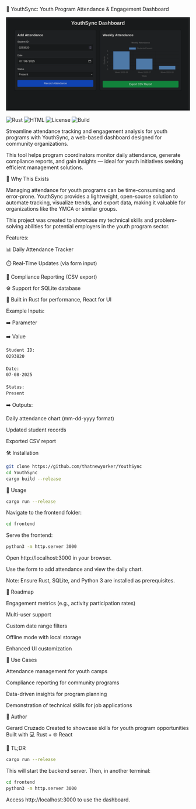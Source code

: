 🧮 YouthSync: Youth Program Attendance & Engagement Dashboard

![Image](example/youthsync.png)


![Rust](https://img.shields.io/badge/Rust-stable-orange?logo=rust)
![HTML](https://img.shields.io/badge/HTML-gray?logo=html5)
![License](https://img.shields.io/badge/License-MIT-blue)
![Build](https://img.shields.io/badge/build-passing-brightgreen)



Streamline attendance tracking and engagement analysis for youth programs with YouthSync, a web-based dashboard designed for community organizations.

This tool helps program coordinators monitor daily attendance, generate compliance reports, and gain insights — ideal for youth initiatives seeking efficient management solutions.



🚀 Why This Exists

Managing attendance for youth programs can be time-consuming and error-prone. YouthSync provides a lightweight, open-source solution to automate tracking, visualize trends, and export data, making it valuable for organizations like the YMCA or similar groups.

This project was created to showcase my technical skills and problem-solving abilities for potential employers in the youth program sector.



Features:





📊 Daily Attendance Tracker



⏱️ Real-Time Updates (via form input)



💸 Compliance Reporting (CSV export)



⚙️ Support for SQLite database



🦀 Built in Rust for performance, React for UI


Example Inputs:


➡️ Parameter

➡️ Value

```bash
Student ID:
0293820

Date:
07-08-2025

Status:
Present
```

➡️ Outputs:





Daily attendance chart (mm-dd-yyyy format)



Updated student records



Exported CSV report



🛠️ Installation
```bash
git clone https://github.com/thatnewyorker/YouthSync
cd YouthSync
cargo build --release
```


🧪 Usage
```bash
cargo run --release
```




Navigate to the frontend folder: 
```bash
cd frontend
```



Serve the frontend: 
```bash
python3 -m http.server 3000
```


Open http://localhost:3000 in your browser.



Use the form to add attendance and view the daily chart.



Note: Ensure Rust, SQLite, and Python 3 are installed as prerequisites.



🔮 Roadmap





Engagement metrics (e.g., activity participation rates)



Multi-user support



Custom date range filters



Offline mode with local storage



Enhanced UI customization



🧠 Use Cases





Attendance management for youth camps



Compliance reporting for community programs



Data-driven insights for program planning



Demonstration of technical skills for job applications



🙌 Author

Gerard Cruzado
Created to showcase skills for youth program opportunities
Built with 💻 Rust + 🌐 React

📝 TL;DR
```bash
cargo run --release
```
This will start the backend server. Then, in another terminal:
```bash
cd frontend
python3 -m http.server 3000
```
Access http://localhost:3000 to use the dashboard.
